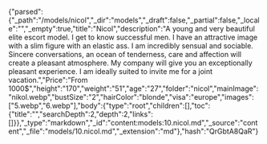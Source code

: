 {"parsed":{"_path":"/models/nicol","_dir":"models","_draft":false,"_partial":false,"_locale":"","_empty":true,"title":"Nicol","description":"A young and very beautiful elite escort model. I get to know successful men. I have an attractive image with a slim figure with an elastic ass. I am incredibly sensual and sociable. Sincere conversations, an ocean of tenderness, care and affection will create a pleasant atmosphere. My company will give you an exceptionally pleasant experience. I am ideally suited to invite me for a joint vacation.","Price":"From 1000$","height":"170","weight":"51","age":"27","folder":"nicol","mainImage":"nikol.webp","bustSize":"2","hairColor":"blonde","visa":"europe","images":["5.webp","6.webp"],"body":{"type":"root","children":[],"toc":{"title":"","searchDepth":2,"depth":2,"links":[]}},"_type":"markdown","_id":"content:models:10.nicol.md","_source":"content","_file":"models/10.nicol.md","_extension":"md"},"hash":"QrGbtA8QaR"}